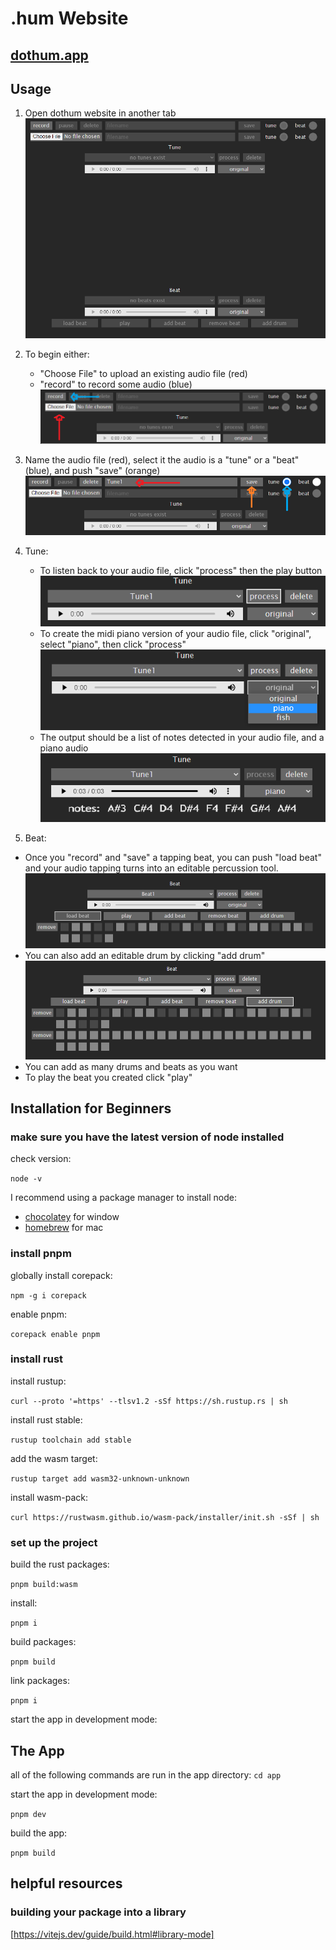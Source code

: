 # .hum Website

## [dothum.app](https://dothum.app/)

## Usage

1. Open dothum website in another tab
   ![I1:](/images/Original1.0.png)
2. To begin either:

   - "Choose File" to upload an existing audio file (red)
   - "record" to record some audio (blue)
     ![I2](/images/Original2.0.png)

3. Name the audio file (red), select it the audio is a "tune" or a "beat" (blue), and push "save" (orange)
   ![I3](/images/Original3.0.png)
4. Tune:

   - To listen back to your audio file, click "process" then the play button
     ![I4](/images/Original4.0.png)
   - To create the midi piano version of your audio file, click "original", select "piano", then click "process"
     ![I5](/images/Original5.0.png)
   - The output should be a list of notes detected in your audio file, and a piano audio
     ![I6](/images/Original6.0.png)

5. Beat:

- Once you "record" and "save" a tapping beat, you can push "load beat" and your audio tapping turns into an editable percussion tool.
  ![I7](/images/Original7.0.png)
- You can also add an editable drum by clicking "add drum"
  ![I8](/images/Original8.0.png)
- You can add as many drums and beats as you want
- To play the beat you created click "play"

## Installation for Beginners

### make sure you have the latest version of node installed

check version:

`node -v`

I recommend using a package manager to install node:

- [chocolatey](https://chocolatey.org/) for window
- [homebrew](https://brew.sh/) for mac

### install pnpm

globally install corepack:

`npm -g i corepack`

enable pnpm:

`corepack enable pnpm`

### install rust

install rustup:

`curl --proto '=https' --tlsv1.2 -sSf https://sh.rustup.rs | sh`

install rust stable:

`rustup toolchain add stable`

add the wasm target:

`rustup target add wasm32-unknown-unknown`

install wasm-pack:

`curl https://rustwasm.github.io/wasm-pack/installer/init.sh -sSf | sh`

### set up the project

build the rust packages:

`pnpm build:wasm`

install:

`pnpm i`

build packages:

`pnpm build`

link packages:

`pnpm i`

start the app in development mode:

## The App

all of the following commands are run in the app directory: `cd app`

start the app in development mode:

`pnpm dev`

build the app:

`pnpm build`

## helpful resources

### building your package into a library

[https://vitejs.dev/guide/build.html#library-mode]
